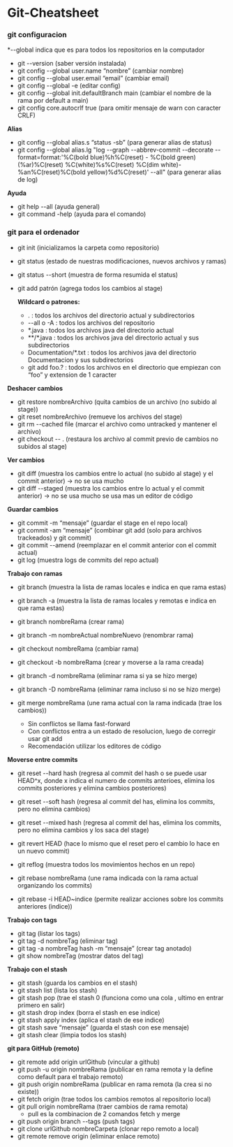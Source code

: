 # Git-Cheatsheet

### git configuracion

*--global indica que es para todos los repositorios en la computador
- git --version					(saber versión instalada)
- git config --global user.name “nombre” 	(cambiar nombre)
- git config --global user.email “email”		(cambiar email)
- git config --global -e				(editar config)
- git config --global init.defaultBranch main	(cambiar el nombre de la rama por default a main)
- git config core.autocrlf true			(para omitir mensaje de warn con caracter CRLF)

**Alias**
- git config --global alias.s “status -sb” 	(para generar alias de status)
- git config --global alias.lg "log --graph --abbrev-commit --decorate --format=format:'%C(bold blue)%h%C(reset) - %C(bold green)(%ar)%C(reset) %C(white)%s%C(reset) %C(dim white)- %an%C(reset)%C(bold yellow)%d%C(reset)' --all" (para generar alias de log)

**Ayuda**
- git help --all			(ayuda general)
- git command -help		(ayuda para el comando)

### git para el ordenador

- git init			(inicializamos la carpeta como repositorio)
- git status		(estado de nuestras modificaciones, nuevos archivos y ramas)
- git status --short 	(muestra de forma resumida el status)
- git add patrón 		(agrega todos los cambios al stage)

  **Wildcard o patrones:**
  - . : todos los archivos del directorio actual y subdirectorios
  - --all o -A : todos los archivos del repositorio
  - *.java : todos los archivos java del directorio actual
  - **/*.java :  todos los archivos java del directorio actual y sus subdirectorios
  - Documentation/*.txt : todos los archivos java del directorio Documentacion y sus subdirectorios
  - git add foo.? : todos los archivos en el directorio que empiezan con “foo” y extension de 1 caracter

**Deshacer cambios**
- git restore nombreArchivo	(quita cambios de un archivo (no subido al stage))
- git reset nombreArchivo	(remueve los archivos del stage)
- git rm --cached file		(marcar el archivo como untracked y mantener el archivo)
- git checkout -- .		(restaura los archivo al commit previo de cambios no subidos al stage)

**Ver cambios**
- git diff				(muestra los cambios entre lo actual (no subido al stage) y el commit anterior) -> no se usa mucho
- git diff	--staged			(muestra los cambios entre lo actual y el commit anterior) -> no se usa mucho se usa mas un editor de código

**Guardar cambios**
- git commit -m “mensaje” 	(guardar el stage en el repo local)
- git commit -am “mensaje” 	(combinar git add (solo para archivos trackeados) y git commit)
- git commit --amend 		(reemplazar en el commit anterior con el commit actual)
- git log 				(muestra logs de commits del repo actual)

**Trabajo con ramas**
- git branch			(muestra la lista de ramas locales e indica en que rama estas)
- git branch -a			(muestra la lista de ramas locales y remotas e indica en que rama estas)
- git branch nombreRama		(crear rama)
- git branch -m nombreActual nombreNuevo 		(renombrar rama)
- git checkout nombreRama		(cambiar rama)
- git checkout -b nombreRama		(crear y moverse a la rama creada)
- git branch -d nombreRama		(eliminar rama si ya se hizo merge)
- git branch -D nombreRama		(eliminar rama incluso si no se hizo merge)

- git merge nombreRama		(une rama actual con la rama indicada (trae los cambios))

  - Sin conflictos se llama fast-forward
  - Con conflictos entra a un estado de resolucion, luego de corregir usar git add
  - Recomendación utilizar los editores de código

**Moverse entre commits**
- git reset --hard hash 	(regresa al commit del hash o se puede usar HEAD^x, donde x indica el numero de commits anterioes, elimina los commits posteriores y elimina cambios posteriores)
- git reset --soft hash		(regresa al commit del has, elimina los commits, pero no elimina cambios)
- git reset --mixed hash		(regresa al commit del has, elimina los commits, pero no elimina cambios y los saca del stage)
- git revert HEAD		(hace lo mismo que el reset pero el cambio lo hace en un nuevo commit)

- git reflog			(muestra todos los movimientos hechos en un repo)

- git rebase nombreRama		(une rama indicada con la rama actual organizando los commits)
- git rebase -i HEAD~indice		(permite realizar acciones sobre los commits anteriores (indice))

**Trabajo con tags**
- git tag						(listar los tags)
- git tag -d nombreTag				(eliminar tag)
- git tag -a nombreTag hash -m “mensaje” 	(crear tag anotado)
- git show nombreTag 				(mostrar datos del tag)

**Trabajo con el stash**
- git stash					(guarda los cambios en el stash)
- git stash list					(lista los stash)
- git stash pop					(trae el stash 0 (funciona como una cola , ultimo en entrar primero en salir)
- git stash drop index				(borra el stash en ese indice)
- git stash apply index				(aplica el stash de ese indice)
- git stash save “mensaje”			(guarda el stash con ese mensaje)
- git stash clear					(limpia todos los stash)

**git para GitHub (remoto)**

- git remote add origin urlGithub 	(vincular a github)
- git push -u origin nombreRama	(publicar en rama remota y la define como default para el trabajo remoto)
- git push origin nombreRama		(publicar en rama remota (la crea si no existe))
- git fetch origin				(trae todos los cambios remotos al repositorio local)
- git pull origin nombreRama		(traer cambios de rama remota)
  - pull es la combinacion de 2 comandos fetch y merge
- git push origin branch --tags		(push tags)
- git clone urlGithub nombreCarpeta	(clonar repo remoto a local)
- git remote remove origin		(eliminar enlace remoto)
